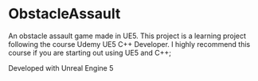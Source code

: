 # ObstacleAssault

An obstacle assault game made in UE5.
This project is a learning project following the course Udemy UE5 C++ Developer.
I highly recommend this course if you are starting out using UE5 and C++;

Developed with Unreal Engine 5
